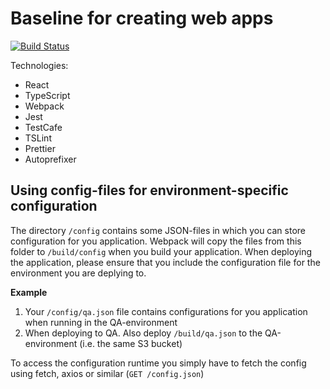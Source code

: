 # Baseline for creating web apps

[![Build Status](https://jenkins.capra.tv/buildStatus/icon?job=cals-baselines/webapp-baseline/master)](https://jenkins.capra.tv/job/cals-baselines/job/webapp-baseline/job/master/)

Technologies:

- React
- TypeScript
- Webpack
- Jest
- TestCafe
- TSLint
- Prettier
- Autoprefixer

## Using config-files for environment-specific configuration

The directory `/config` contains some JSON-files in which you can store configuration for you application. Webpack will copy the files from this folder to `/build/config` when you build your application. When deploying the application, please ensure that you include the configuration file for the environment you are deplying to.

**Example**

1. Your `/config/qa.json` file contains configurations for you application when running in the QA-environment
2. When deploying to QA. Also deploy `/build/qa.json` to the QA-environment (i.e. the same S3 bucket)

To access the configuration runtime you simply have to fetch the config using fetch, axios or similar (`GET /config.json`)
